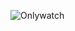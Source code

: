 ![Onlywatch](https://github.com/AntoniooNogues/ONLYWATCH/assets/149693284/5044cc50-dcf8-485e-abdb-237dbe4e4675)
